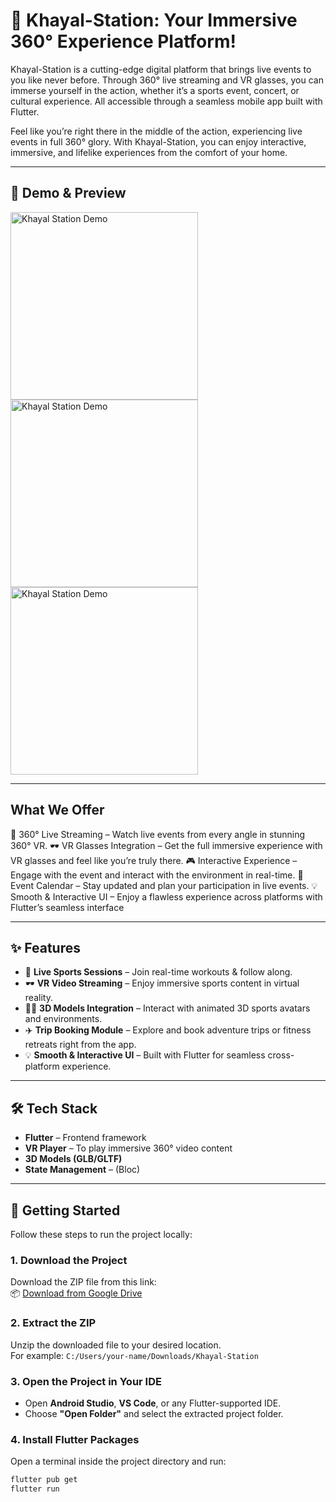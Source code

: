 # 🚀 Khayal-Station: Your Immersive 360° Experience Platform!
Khayal-Station is a cutting-edge digital platform that brings live events to you like never before. Through 360° live streaming and VR glasses, you can immerse yourself in the action, whether it’s a sports event, concert, or cultural experience. All accessible through a seamless mobile app built with Flutter.

Feel like you’re right there in the middle of the action, experiencing live events in full 360° glory. With Khayal-Station, you can enjoy interactive, immersive, and lifelike experiences from the comfort of your home.

---

## 📸 Demo & Preview
<img src="https://github.com/user-attachments/assets/dce34a4b-5b65-4419-9cec-50e8fb287417" width="300" alt="Khayal Station Demo" />

<img src="https://github.com/user-attachments/assets/d8b5ed36-a543-4895-bc39-69da8c3e5d52" width="300" alt="Khayal Station Demo" />

<img src="https://github.com/user-attachments/assets/9d4c092c-92a9-4c56-b56a-247bf9d528e0" width="300" alt="Khayal Station Demo" />

---
## What We Offer
🎥 360° Live Streaming – Watch live events from every angle in stunning 360° VR.
🕶 VR Glasses Integration – Get the full immersive experience with VR glasses and feel like you’re truly there.
🎮 Interactive Experience – Engage with the event and interact with the environment in real-time.
📅 Event Calendar – Stay updated and plan your participation in live events.
💡 Smooth & Interactive UI – Enjoy a flawless experience across platforms with Flutter’s seamless interface

----
## ✨ Features

- 🎥 **Live Sports Sessions** – Join real-time workouts & follow along.
- 🕶️ **VR Video Streaming** – Enjoy immersive sports content in virtual reality.
- 🧍‍♂️ **3D Models Integration** – Interact with animated 3D sports avatars and environments.
- ✈️ **Trip Booking Module** – Explore and book adventure trips or fitness retreats right from the app.
- 💡 **Smooth & Interactive UI** – Built with Flutter for seamless cross-platform experience.

---

## 🛠️ Tech Stack

- **Flutter** – Frontend framework
- **VR Player** – To play immersive 360° video content
- **3D Models (GLB/GLTF)**
- **State Management** – (Bloc)

---
## 🚀 Getting Started

Follow these steps to run the project locally:

### 1. **Download the Project**

Download the ZIP file from this link:  
📦 [Download from Google Drive](https://drive.google.com/file/d/1CLEO2s7jPgL28Am7yfKhjw80tf8zFc0F/view?usp=sharing)

### 2. **Extract the ZIP**

Unzip the downloaded file to your desired location.  
For example: `C:/Users/your-name/Downloads/Khayal-Station`

### 3. **Open the Project in Your IDE**

- Open **Android Studio**, **VS Code**, or any Flutter-supported IDE.
- Choose **"Open Folder"** and select the extracted project folder.

### 4. **Install Flutter Packages**

Open a terminal inside the project directory and run:

```bash
flutter pub get
flutter run

